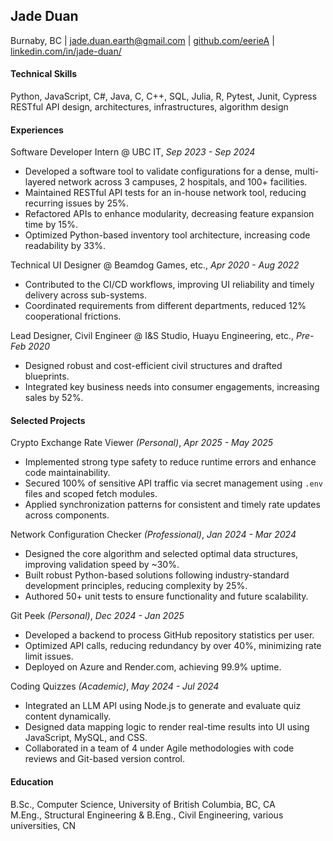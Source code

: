 ## Jade Duan

Burnaby, BC | jade.duan.earth@gmail.com | [github.com/eerieA](https://github.com/eerieA) | [linkedin.com/in/jade-duan/](https://www.linkedin.com/in/jade-duan/)

#### Technical Skills

Python, JavaScript, C#, Java, C, C++, SQL, Julia, R, Pytest, Junit, Cypress  
RESTful API design, architectures, infrastructures, algorithm design

#### Experiences  

Software Developer Intern @ UBC IT, *Sep 2023 - Sep 2024*  
- Developed a software tool to validate configurations for a dense, multi-layered network across 3 campuses, 2 hospitals, and 100+ facilities.  
- Maintained RESTful API tests for an in-house network tool, reducing recurring issues by 25%.  
- Refactored APIs to enhance modularity, decreasing feature expansion time by 15%.  
- Optimized Python-based inventory tool architecture, increasing code readability by 33%.

Technical UI Designer @ Beamdog Games, etc., *Apr 2020 - Aug 2022*  
- Contributed to the CI/CD workflows, improving UI reliability and timely delivery across sub-systems.
- Coordinated requirements from different departments, reduced 12% cooperational frictions.

Lead Designer, Civil Engineer @ I&S Studio, Huayu Engineering, etc., *Pre-Feb 2020*  
- Designed robust and cost-efficient civil structures and drafted blueprints.  
- Integrated key business needs into consumer engagements, increasing sales by 52%.

#### Selected Projects

Crypto Exchange Rate Viewer *(Personal)*, *Apr 2025 - May 2025*  
- Implemented strong type safety to reduce runtime errors and enhance code maintainability.  
- Secured 100% of sensitive API traffic via secret management using `.env` files and scoped fetch modules.  
- Applied synchronization patterns for consistent and timely rate updates across components.

Network Configuration Checker *(Professional)*, *Jan 2024 - Mar 2024*  
- Designed the core algorithm and selected optimal data structures, improving validation speed by ~30%.  
- Built robust Python-based solutions following industry-standard development principles, reducing complexity by 25%.  
- Authored 50+ unit tests to ensure functionality and future scalability.

Git Peek *(Personal)*, *Dec 2024 - Jan 2025*  
- Developed a backend to process GitHub repository statistics per user.  
- Optimized API calls, reducing redundancy by over 40%, minimizing rate limit issues.  
- Deployed on Azure and Render.com, achieving 99.9% uptime.

Coding Quizzes *(Academic)*, *May 2024 - Jul 2024*  
- Integrated an LLM API using Node.js to generate and evaluate quiz content dynamically.  
- Designed data mapping logic to render real-time results into UI using JavaScript, MySQL, and CSS.  
- Collaborated in a team of 4 under Agile methodologies with code reviews and Git-based version control.

#### Education

B.Sc., Computer Science, University of British Columbia, BC, CA  
M.Eng., Structural Engineering & B.Eng., Civil Engineering, various universities, CN